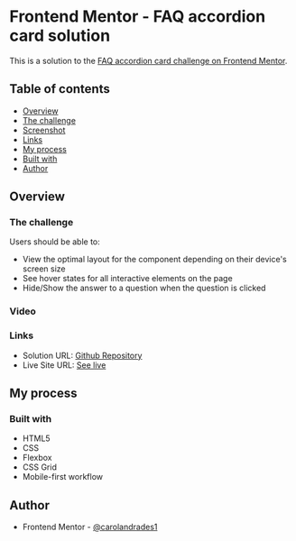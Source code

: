 # Frontend Mentor - FAQ accordion card solution

This is a solution to the [FAQ accordion card challenge on Frontend Mentor](https://www.frontendmentor.io/challenges/faq-accordion-card-XlyjD0Oam).

## Table of contents

  - [Overview](#overview)
  - [The challenge](#the-challenge)
  - [Screenshot](#screenshot)
  - [Links](#links)
  - [My process](#my-process)
  - [Built with](#built-with)
  - [Author](#author)

## Overview

### The challenge

Users should be able to:

- View the optimal layout for the component depending on their device's screen size
- See hover states for all interactive elements on the page
- Hide/Show the answer to a question when the question is clicked

### Video



### Links

- Solution URL: [Github Repository](https://github.com/carolandrade1/faq-accordion-card)
- Live Site URL: [See live](https://carolandrade1.github.io/faq-accordion-card/)

## My process

### Built with

- HTML5
- CSS
- Flexbox
- CSS Grid
- Mobile-first workflow

## Author

- Frontend Mentor - [@carolandrades1](https://www.frontendmentor.io/profile/carolandrade1)